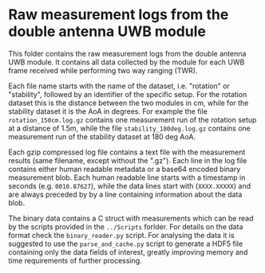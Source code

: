 # Raw measurement logs from the double antenna UWB module

This folder contains the raw measurement logs from the double antenna UWB
module. It contains all data collected by the module for each UWB frame
received while performing two way ranging (TWR).

Each file name starts with the name of the dataset, i.e. "rotation" or
"stability", followed by an identifier of the specific setup. For the rotation
dataset this is the distance between the two modules in cm, while for the
stability dataset it is the AoA in degrees. For example the file
`rotation_150cm.log.gz` contains one measurement run of the rotation setup at
a distance of 1.5m, while the file `stability_180deg.log.gz` contains one
measurement run of the stability dataset at 180 deg AoA.

Each gzip compressed log file contains a text file with the measurement
results (same filename, except without the ".gz"). Each line in the log file
contains either human readable metadata or a base64 encoded binary measurement
blob. Each human readable line starts with a timestamp in seconds
(e.g. `0010.87627`), while the data lines start with (`XXXX.XXXXX`) and are
always preceded by by a line containing information about the data blob.

The binary data contains a C struct with measurements which can be read by the
scripts provided in the `../Scripts` forlder. For details on the data format
check the `binary_reader.py` script. For analysing the data it is suggested to
use the `parse_and_cache.py` script to generate a HDF5 file containing only
the data fields of interest, greatly improving memory and time requirements of
further processing.
